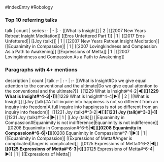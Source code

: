 #IndexEntry #Robology

### Top 10 referring talks
talk | count | series
:- | - |: -
[[What is Insight]] | 2 | [[2007 New Years Retreat Insight Meditation]]
[[Eros Unfettered Part 1]] | 1 | [[2017 Eros Unfettered]]
[[Joy (talk)]] | 1 | [[2007 New Years Retreat Insight Meditation]]
[[Equanimity in Compassion]] | 1 | [[2007 Lovingkindness and Compassion As a Path to Awakening]]
[[Expressions of Metta]] | 1 | [[2007 Lovingkindness and Compassion As a Path to Awakening]]

### Paragraphs with 4+ mentions
description | count | talk
:- | : - | :-
[[What is Insight#Do we give equal attention to the conventional and the ultimate\|Do we give equal attention to the conventional and the ultimate?]] &nbsp;&nbsp;[[1229 What is Insight#^4-2\|◀]]**[[1229 What is Insight#^4-3\|•]]**[[1229 What is Insight#^4-4\|▶]] | 2 | [[What is Insight]]
[[Joy (talk)#A full inquire into happiness is not so different from an inquiry into freedom\|A full inquire into happiness is not so different from an inquiry into freedom]] &nbsp;&nbsp;[[1231 Joy (talk)#^3-2\|◀]]**[[1231 Joy (talk)#^3-3\|•]]**[[1231 Joy (talk)#^3-4\|▶]] | 1 | [[Joy (talk)]]
[[Equanimity in Compassion#Equanimity is not indifference\|Equanimity is not indifference]] &nbsp;&nbsp;[[0208 Equanimity in Compassion#^6-5\|◀]]**[[0208 Equanimity in Compassion#^6-6\|•]]**[[0208 Equanimity in Compassion#^7-1\|▶]] | 1 | [[Equanimity in Compassion]]
[[Expressions of Metta#Anger is complicated\|Anger is complicated]] &nbsp;&nbsp;[[0125 Expressions of Metta#^6-2\|◀]]**[[0125 Expressions of Metta#^6-3\|•]]**[[0125 Expressions of Metta#^6-4\|▶]] | 1 | [[Expressions of Metta]]

